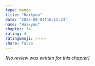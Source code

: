 ```yaml
---
type: manga
title: "Haikyuu"
date: "2023-08-04T16:12:23"
name: "Haikyuu"
chapter: 34
rating: 4
ratingEmoji: ⭐️⭐️⭐️⭐️
share: false
---
```


*[No review was written for this chapter]*
